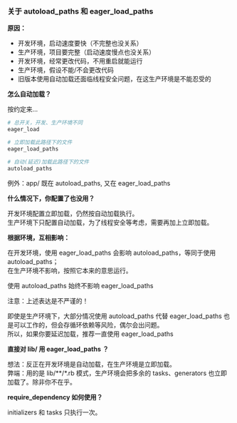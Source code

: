 
### 关于 autoload_paths 和 eager_load_paths

**原因：**

- 开发环境，启动速度要快（不完整也没关系）
- 生产环境，项目要完整（启动速度慢点也没关系）
- 开发环境，经常更改代码，不用重启就能运行
- 生产环境，假设不能/不会更改代码
- 旧版本使用自动加载还面临线程安全问题，在这生产环境是不能忍受的

**怎么自动加载？**

按约定来...

```ruby
# 总开关，开发、生产环境不同
eager_load
```

```ruby
# 立即加载此路径下的文件
eager_load_paths

# 自动(延迟)加载此路径下的文件
autoload_paths
```

例外：app/ 既在 autoload_paths, 又在 eager_load_paths

**什么情况下，你配置了也没用？**

开发环境配置立即加载，仍然按自动加载执行。
<br>
生产环境下只配置自动加载，为了线程安全等考虑，需要再加上立即加载。

**根据环境，互相影响：**

在开发环境，使用 eager_load_paths 会影响 autoload_paths，等同于使用 autoload_paths；
<br>
在生产环境不影响，按照它本来的意思运行。

使用 autoload_paths 始终不影响 eager_load_paths

注意：上述表达是不严谨的！

即使是生产环境下，大部分情况使用 autoload_paths  代替 eager_load_paths 也是可以工作的，但会存循环依赖等风险，偶尔会出问题。
<br>
所以，如果你要延迟加载，推荐一直使用 eager_load_paths

**直接对 lib/ 用 eager_load_paths ？**

想法：反正在开发环境是自动加载，在生产环境是立即加载。
<br>
弊端：用的是 lib/**/*.rb 模式，生产环境会把多余的 tasks、generators 也立即加载了。除非你不在乎。

**require_dependency 如何使用？**

initializers 和 tasks 只执行一次。
